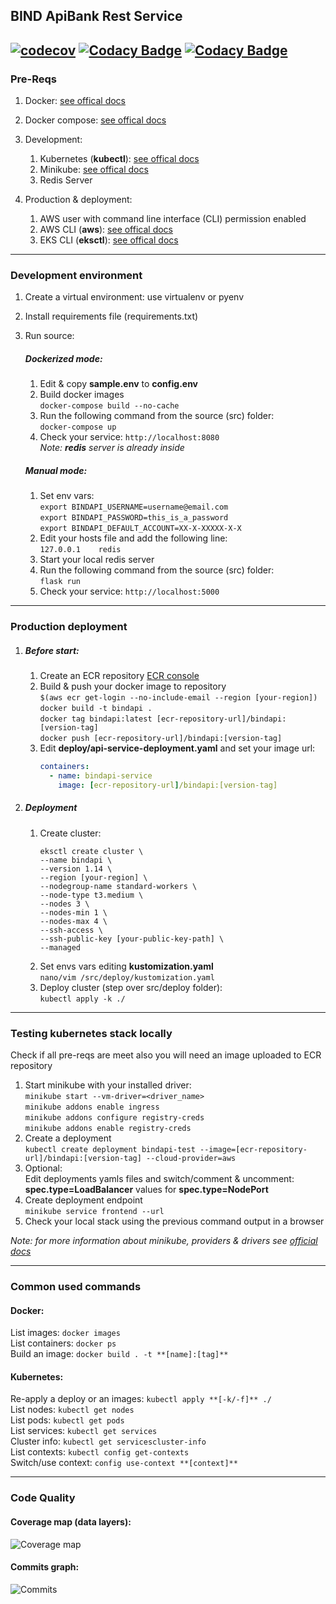 ## BIND ApiBank Rest Service
[![codecov](https://codecov.io/bb/INCLUFIN_GIT/bindapi/branch/master/graph/badge.svg?token=BPJHU1ODPL)](https://codecov.io/bb/INCLUFIN_GIT/bindapi)
[![Codacy Badge](https://api.codacy.com/project/badge/Grade/ac9723f2c59940ee8fe7f8ea5c7de545)](https://www.codacy.com?utm_source=bitbucket.org&amp;utm_medium=referral&amp;utm_content=INCLUFIN_GIT/bindapi&amp;utm_campaign=Badge_Grade)
[![Codacy Badge](https://api.codacy.com/project/badge/Coverage/ac9723f2c59940ee8fe7f8ea5c7de545)](https://www.codacy.com?utm_source=bitbucket.org&amp;utm_medium=referral&amp;utm_content=INCLUFIN_GIT/bindapi&amp;utm_campaign=Badge_Coverage)
---
### Pre-Reqs  
1. Docker: [see offical docs](https://docs.docker.com/install/)
2. Docker compose: [see offical docs](https://docs.docker.com/compose/install/)

3. Development:
    1. Kubernetes (**kubectl**): [see offical docs](https://kubernetes.io/docs/tasks/tools/install-kubectl/)
    2. Minikube: [see offical docs](https://kubernetes.io/docs/tasks/tools/install-minikube/)
    3. Redis Server
    
4. Production & deployment:
    1. AWS user with command line interface (CLI) permission enabled 
    2. AWS CLI (**aws**): [see offical docs](https://docs.aws.amazon.com/cli/latest/userguide/cli-chap-install.html)
    2. EKS CLI (**eksctl**): [see offical docs](https://docs.aws.amazon.com/eks/latest/userguide/getting-started-eksctl.html)
---
### Development environment
1. Create a virtual environment: use virtualenv or pyenv 
2. Install requirements file (requirements.txt)
3. Run source:
    
    ##### Dockerized mode:
    1. Edit & copy **sample.env** to **config.env**
    2. Build docker images  
        ```docker-compose build --no-cache```
    3. Run the following command from the source (src) folder:  
        ```docker-compose up``` 
    4. Check your service: ```http://localhost:8080```      
    *Note: **redis** server is already inside*

    ##### Manual mode:
    1. Set env vars:  
        ```export BINDAPI_USERNAME=username@email.com```  
        ```export BINDAPI_PASSWORD=this_is_a_password```  
        ```export BINDAPI_DEFAULT_ACCOUNT=XX-X-XXXXX-X-X```  
    3. Edit your hosts file and add the following line:  
        ```127.0.0.1	redis```
    4. Start your local redis server
    5. Run the following command from the source (src) folder:  
        ```flask run```  
    6. Check your service: ```http://localhost:5000```

---
### Production deployment

1. ##### Before start:
    1. Create an ECR repository [ECR console](https://console.aws.amazon.com/ecr/home)
    2. Build & push your docker image to repository  
        ```$(aws ecr get-login --no-include-email --region [your-region])```  
        ```docker build -t bindapi .```  
        ```docker tag bindapi:latest [ecr-repository-url]/bindapi:[version-tag]```  
        ```docker push [ecr-repository-url]/bindapi:[version-tag]``` 
    2. Edit **deploy/api-service-deployment.yaml** and set your image url:
        ```yaml
        containers: 
          - name: bindapi-service 
            image: [ecr-repository-url]/bindapi:[version-tag]
        ```
2. ##### Deployment
    1. Create cluster:
        ```shell
        eksctl create cluster \
        --name bindapi \
        --version 1.14 \
        --region [your-region] \
        --nodegroup-name standard-workers \
        --node-type t3.medium \
        --nodes 3 \
        --nodes-min 1 \
        --nodes-max 4 \
        --ssh-access \
        --ssh-public-key [your-public-key-path] \
        --managed
       ```
    2. Set envs vars editing **kustomization.yaml**  
        ```nano/vim /src/deploy/kustomization.yaml```
    3. Deploy cluster (step over src/deploy folder):  
        ```kubectl apply -k ./ ```

---
### Testing kubernetes stack locally
Check if all pre-reqs are meet also you will need an image uploaded to ECR repository

1. Start minikube with your installed driver:  
    ```minikube start --vm-driver=<driver_name>```  
    ```minikube addons enable ingress```  
    ```minikube addons configure registry-creds```  
    ```minikube addons enable registry-creds```  
2. Create a deployment  
    ```kubectl create deployment bindapi-test --image=[ecr-repository-url]/bindapi:[version-tag] --cloud-provider=aws```
3. Optional:  
   Edit deployments yamls files and switch/comment & uncomment: 
   **spec.type=LoadBalancer** values for **spec.type=NodePort**
4. Create deployment endpoint  
    ```minikube service frontend --url```
5. Check your local stack using the previous command output in a browser

*Note: for more information about minikube, providers & drivers see [official docs](https://kubernetes.io/docs/setup/learning-environment/minikube/#installation)*

---
### Common used commands

#### Docker:  
List images: ```docker images```   
List containers: ```docker ps```  
Build an image: ```docker build . -t **[name]:[tag]**```  

#### Kubernetes:  
Re-apply a deploy or an images: ```kubectl apply **[-k/-f]** ./```  
List nodes: ```kubectl get nodes```  
List pods: ```kubectl get pods```  
List services: ```kubectl get services```  
Cluster info: ```kubectl get servicescluster-info```  
List contexts: ```kubectl config get-contexts```  
Switch/use context: ```config use-context **[context]**``` 

---
### Code Quality

#### Coverage map (data layers):
![Coverage map](https://codecov.io/bb/INCLUFIN_GIT/bindapi/branch/master/graphs/icicle.svg?token=BPJHU1ODPL "Coverage map grid")

#### Commits graph:
![Commits](https://codecov.io/bb/INCLUFIN_GIT/bindapi/branch/master/graphs/commits.svg?token=BPJHU1ODPL "Commits map")